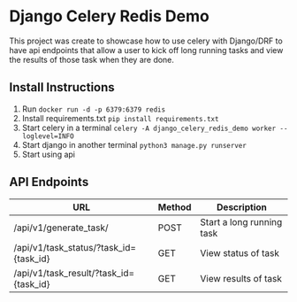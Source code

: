 # Django Celery Redis Demo

This project was create to showcase how to use celery with Django/DRF to have api endpoints that allow a user to kick off long running tasks and view the results of those task when they are done.

## Install Instructions
1. Run `docker run -d -p 6379:6379 redis`
2. Install requirements.txt `pip install requirements.txt`
3. Start celery in a terminal `celery -A django_celery_redis_demo worker --loglevel=INFO`
4. Start django in another terminal `python3 manage.py runserver`
5. Start using api

## API Endpoints
| URL       | Method | Description | 
| -------- | - |  - | 
| /api/v1/generate_task/                | POST | Start a long running task
| /api/v1/task_status/?task_id={task_id}| GET  | View status of task
| /api/v1/task_result/?task_id={task_id}| GET  | View results of task